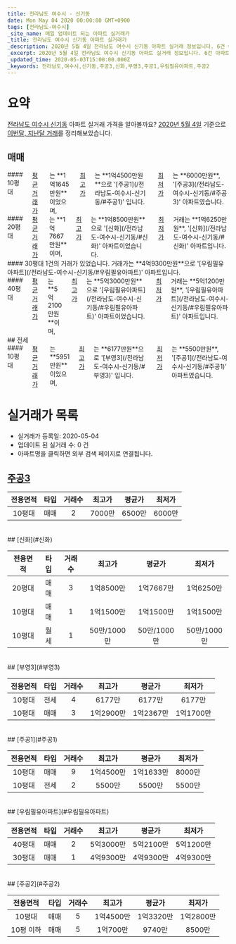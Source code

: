 ```yaml
---
title: 전라남도 여수시 - 신기동
date: Mon May 04 2020 00:00:00 GMT+0900
tags: [전라남도-여수시]
_site_name: 매일 업데이트 되는 아파트 실거래가
_title: 전라남도 여수시 신기동 아파트 실거래가
_description: 2020년 5월 4일 전라남도 여수시 신기동 아파트 실거래 정보입니다. 6건 아파트 정보가 있습니다.
_excerpt: 2020년 5월 4일 전라남도 여수시 신기동 아파트 실거래 정보입니다. 6건 아파트 정보가 있습니다.
_updated_time: 2020-05-03T15:00:00.000Z
_keywords: 전라남도,여수시,신기동,주공3,신화,부영3,주공1,우림필유아파트,주공2
---
```





# 요약
<ins>전라남도 여수시 신기동</ins> 아파트 실거래 가격을 알아볼까요? <ins>2020년 5월 4일</ins> 기준으로 <ins>이번달, 지난달 거래</ins>를 정리해보았습니다.

## 매매
<div class="container">
<div class="six columns" markdown="1">
#### 10평대
<ins>평균 거래가</ins>는 **1억1645만원**이었으며, <ins>최고가</ins>는 **1억4500만원**으로 '[주공1](/전라남도-여수시-신기동/#주공1)' 입니다. <ins>최저가</ins>는 **6000만원**, '[주공3](/전라남도-여수시-신기동/#주공3)' 아파트였습니다.
</div>
<div class="six columns" markdown="1">
#### 20평대
<ins>평균 거래가</ins>는 **1억7667만원**이며, <ins>최고가</ins>는 **1억8500만원**으로 '[신화](/전라남도-여수시-신기동/#신화)' 아파트이었습니다. <ins>최저가</ins> 거래는 **1억6250만원**, '[신화](/전라남도-여수시-신기동/#신화)' 아파트입니다.
</div>
</div>
<div class="container">
<div class="six columns" markdown="1">
#### 30평대
1건의 거래가 있었습니다. 거래가는 **4억9300만원**으로 '[우림필유아파트](/전라남도-여수시-신기동/#우림필유아파트)' 아파트입니다.
</div>
<div class="six columns" markdown="1">
#### 40평대
<ins>평균 거래가</ins>는 **5억2100만원**이며, <ins>최고가</ins>는 **5억3000만원**으로 '[우림필유아파트](/전라남도-여수시-신기동/#우림필유아파트)' 아파트이었습니다. <ins>최저가</ins> 거래는 **5억1200만원**, '[우림필유아파트](/전라남도-여수시-신기동/#우림필유아파트)' 아파트입니다.
</div>
</div>
## 전세
<div class="container">
<div class="twelve columns" markdown="1">
#### 10평대
<ins>평균 거래가</ins>는 **5951만원**이었으며, <ins>최고가</ins>는 **6177만원**으로 '[부영3](/전라남도-여수시-신기동/#부영3)' 입니다. <ins>최저가</ins>는 **5500만원**, '[주공1](/전라남도-여수시-신기동/#주공1)' 아파트였습니다.
</div>
</div>



# 실거래가 목록
- 실거래가 등록일: 2020-05-04
- 업데이트 된 실거래 수: 0 건
- 아파트명을 클릭하면 외부 검색 페이지로 연결됩니다.

## [주공3](#주공3)

|전용면적|타입|거래수|최고가|평균가|최저가|
|:---:|:---:|:---:|:---:|:---:|:---:|
|10평대|<span class="deal-type-1">매매</span>|2|7000만|6500만|6000만|

<br/>
## [신화](#신화)

|전용면적|타입|거래수|최고가|평균가|최저가|
|:---:|:---:|:---:|:---:|:---:|:---:|
|20평대|<span class="deal-type-1">매매</span>|3|1억8500만|1억7667만|1억6250만|
|10평대|<span class="deal-type-1">매매</span>|1|1억1500만|1억1500만|1억1500만|
|10평대|<span class="deal-type-3">월세</span>|1|50만/1000만|50만/1000만|50만/1000만|

<br/>
## [부영3](#부영3)

|전용면적|타입|거래수|최고가|평균가|최저가|
|:---:|:---:|:---:|:---:|:---:|:---:|
|10평대|<span class="deal-type-2">전세</span>|4|6177만|6177만|6177만|
|10평대|<span class="deal-type-1">매매</span>|3|1억2900만|1억2367만|1억1700만|

<br/>
## [주공1](#주공1)

|전용면적|타입|거래수|최고가|평균가|최저가|
|:---:|:---:|:---:|:---:|:---:|:---:|
|10평대|<span class="deal-type-1">매매</span>|9|1억4500만|1억1633만|8000만|
|10평대|<span class="deal-type-2">전세</span>|2|5500만|5500만|5500만|

<br/>
## [우림필유아파트](#우림필유아파트)

|전용면적|타입|거래수|최고가|평균가|최저가|
|:---:|:---:|:---:|:---:|:---:|:---:|
|40평대|<span class="deal-type-1">매매</span>|2|5억3000만|5억2100만|5억1200만|
|30평대|<span class="deal-type-1">매매</span>|1|4억9300만|4억9300만|4억9300만|

<br/>
## [주공2](#주공2)

|전용면적|타입|거래수|최고가|평균가|최저가|
|:---:|:---:|:---:|:---:|:---:|:---:|
|10평대|<span class="deal-type-1">매매</span>|5|1억4500만|1억3320만|1억2800만|
|10평 이하|<span class="deal-type-1">매매</span>|5|1억700만|9740만|8500만|

<br/>



